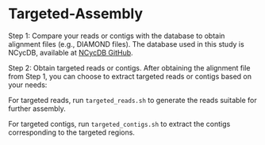 # Targeted-Assembly
Step 1: Compare your reads or contigs with the database to obtain alignment files (e.g., DIAMOND files).
The database used in this study is NCycDB, available at [NCycDB GitHub](https://github.com/qichao1984/NCyc).

Step 2: Obtain targeted reads or contigs.
After obtaining the alignment file from Step 1, you can choose to extract targeted reads or contigs based on your needs:

For targeted reads, run `targeted_reads.sh` to generate the reads suitable for further assembly.

For targeted contigs, run `targeted_contigs.sh` to extract the contigs corresponding to the targeted regions.


